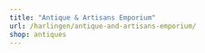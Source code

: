 ```yaml
---
title: "Antique & Artisans Emporium"
url: /harlingen/antique-and-artisans-emporium/
shop: antiques
---
```

